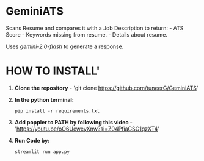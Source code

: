 # GeminiATS
Scans Resume and compares it with a Job Description to  return:
    - ATS Score
    - Keywords missing from resume.
    - Details about resume.

Uses *gemini-2.0-flash* to generate a response.

# **HOW TO INSTALL**'

1. **Clone the repository** - 'git clone https://github.com/tuneerG/GeminiATS'

2. **In the python terminal:**
    ```
    pip install -r requirements.txt 
    ```

3. **Add poppler to PATH by following this video -**'https://youtu.be/oO6UeweyXnw?si=Z04PfiaGSG1qzXT4'

4. **Run Code by:**
    ```
    streamlit run app.py
    ```
